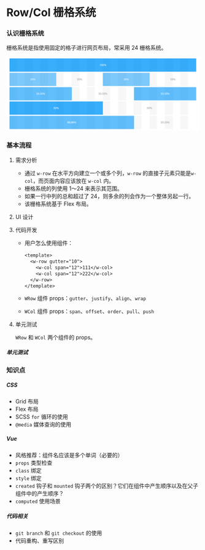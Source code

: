 # Row/Col 栅格系统

### 认识栅格系统

栅格系统是指使用固定的格子进行网页布局，常采用 24 栅格系统。

![栅格系统](./imgs/grid.png)

### 基本流程

1. 需求分析

   - 通过 `w-row` 在水平方向建立一个或多个列，`w-row` 的直接子元素只能是`w-col`，而页面内容应该放在 `w-col` 内。
   - 栅格系统的列使用 1～24 来表示其范围。
   - 如果一行中列的总和超过了 24，则多余的列会作为一个整体另起一行。
   - 该栅格系统基于 Flex 布局。

2. UI 设计

3. 代码开发

   - 用户怎么使用组件：

     ```vue
     <template>
       <w-row gutter="10">
         <w-col span="12">111</w-col>
         <w-col span="12">222</w-col>
       </w-row>
     </template>
     ```

   - `WRow` 组件 props：`gutter`、`justify`、`align`、`wrap`

   - `WCol` 组件 props：`span`、`offset`、`order`、`pull`、`push`

4. 单元测试

   `WRow` 和 `WCol` 两个组件的 props。

##### 单元测试

### 知识点

##### CSS

- Grid 布局
- Flex 布局
- SCSS `for` 循环的使用
- `@media` 媒体查询的使用

##### Vue

- 风格推荐：组件名应该是多个单词（必要的）
- `props` 类型检查
- `class` 绑定
- `style` 绑定
- `created` 钩子和 `mounted` 钩子两个的区别？它们在组件中产生顺序以及在父子组件中的产生顺序？
- `computed` 使用场景

##### 代码相关

- `git branch` 和 `git checkout` 的使用
- 代码重构、重写区别

